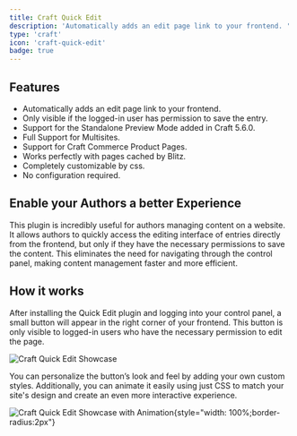 ```yaml
---
title: Craft Quick Edit
description: 'Automatically adds an edit page link to your frontend. '
type: 'craft'
icon: 'craft-quick-edit'
badge: true
---
```


## Features

- Automatically adds an edit page link to your frontend.
- Only visible if the logged-in user has permission to save the entry.
- Support for the Standalone Preview Mode added in Craft 5.6.0.
- Full Support for Multisites.
- Support for Craft Commerce Product Pages.
- Works perfectly with pages cached by Blitz.
- Completely customizable by css.
- No configuration required.

## Enable your Authors a better Experience

This plugin is incredibly useful for authors managing content on a website. It allows authors to quickly access the editing interface of entries directly from the frontend, but only if they have the necessary permissions to save the content. This eliminates the need for navigating through the control panel, making content management faster and more efficient.

## How it works 

After installing the Quick Edit plugin and logging into your control panel, a small button will appear in the right corner of your frontend. This button is only visible to logged-in users who have the necessary permission to edit the page.

![Craft Quick Edit Showcase](/images/bitmap/craft-quick-edit-showcase.png)

You can personalize the button’s look and feel by adding your own custom styles. Additionally, you can animate it easily using just CSS to match your site's design and create an even more interactive experience.

![Craft Quick Edit Showcase with Animation](/videos/gifs/craft-quick-edit-animation.gif){style="width: 100%;border-radius:2px"}
